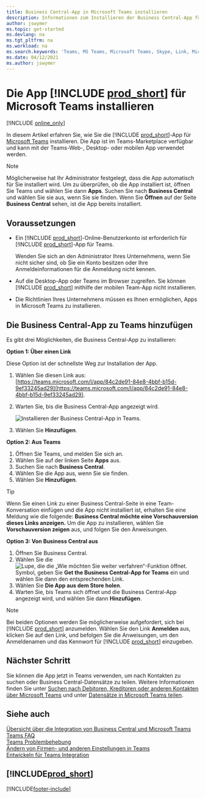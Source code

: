 ```yaml
---
title: Business Central-App in Microsoft Teams installieren
description: Informationen zum Installieren der Business Central-App für Microsoft Teams.
author: jswymer
ms.topic: get-started
ms.devlang: na
ms.tgt_pltfrm: na
ms.workload: na
ms.search.keywords: 'Teams, MS Teams, Microsoft Teams, Skype, Link, Microsoft 365, collaborate, collaboration, teamwork'
ms.date: 04/12/2021
ms.author: jswymer
---
```


# Die App [!INCLUDE [prod_short](includes/prod_short.md)] für Microsoft Teams installieren

[!INCLUDE [online_only](includes/online_only.md)]

In diesem Artikel erfahren Sie, wie Sie die [!INCLUDE [prod_short](includes/prod_short.md)]-App für [Microsoft Teams](https://www.microsoft.com/microsoft-teams/) installieren. Die App ist im Teams-Marketplace verfügbar und kann mit der Teams-Web-, Desktop- oder mobilen App verwendet werden.

> [!NOTE]
> Möglicherweise hat Ihr Administrator festgelegt, dass die App automatisch für Sie installiert wird. Um zu überprüfen, ob die App installiert ist, öffnen Sie Teams und wählen Sie dann **Apps**. Suchen Sie nach **Business Central** und wählen Sie sie aus, wenn Sie sie finden. Wenn Sie **Öffnen** auf der Seite **Business Central** sehen, ist die App bereits installiert.  

## Voraussetzungen

- Ein [!INCLUDE [prod_short](includes/prod_short.md)]-Online-Benutzerkonto ist erforderlich für [!INCLUDE [prod_short](includes/prod_short.md)]-App für Teams.

    Wenden Sie sich an den Administrator Ihres Unternehmens, wenn Sie nicht sicher sind, ob Sie ein Konto besitzen oder Ihre Anmeldeinformationen für die Anmeldung nicht kennen.

- Auf die Desktop-App oder Teams im Browser zugreifen. Sie können [!INCLUDE [prod_short](includes/prod_short.md)] mithilfe der mobilen Team-App nicht installieren.

- Die Richtlinien Ihres Unternehmens müssen es Ihnen ermöglichen, Apps in Microsoft Teams zu installieren.

## Die Business Central-App zu Teams hinzufügen

Es gibt drei Möglichkeiten, die Business Central-App zu installieren:

**Option 1: Über einen Link**

Diese Option ist der schnellste Weg zur Installation der App.

1. Wählen Sie diesen Link aus: [https://teams.microsoft.com/l/app/84c2de91-84e8-4bbf-b15d-9ef33245ad29](https://teams.microsoft.com/l/app/84c2de91-84e8-4bbf-b15d-9ef33245ad29).

2. Warten Sie, bis die Business Central-App angezeigt wird.

    ![Installieren der Business Central-App in Teams.](media/teams-install-app.png)

3. Wählen Sie **Hinzufügen**.

**Option 2: Aus Teams**

1. Öffnen Sie Teams, und melden Sie sich an.
2. Wählen Sie auf der linken Seite **Apps** aus.
3. Suchen Sie nach **Business Central**.
4. Wählen Sie die App aus, wenn Sie sie finden.
5. Wählen Sie **Hinzufügen**.

> [!TIP]
> Wenn Sie einen Link zu einer Business Central-Seite in eine Team-Konversation einfügen und die App nicht installiert ist, erhalten Sie eine Meldung wie die folgende: **Business Central möchte eine Vorschauversion dieses Links anzeigen.** Um die App zu installieren, wählen Sie **Vorschauversion zeigen** aus, und folgen Sie den Anweisungen.

**Option 3: Von Business Central aus**

1. Öffnen Sie Business Central.
2. Wählen Sie die ![Lupe, die die „Wie möchten Sie weiter verfahren“-Funktion öffnet.](media/ui-search/search_small.png "Sagen Sie mir, was Sie tun möchten") Symbol, geben Sie **Get the Business Central-App for Teams** ein und wählen Sie dann den entsprechenden Link.  
3. Wählen Sie **Die App aus dem Store holen**.
4. Warten Sie, bis Teams sich öffnet und die Business Central-App angezeigt wird, und wählen Sie dann **Hinzufügen**.

> [!NOTE]
> Bei beiden Optionen werden Sie möglicherweise aufgefordert, sich bei [!INCLUDE [prod_short](includes/prod_short.md)] anzumelden. Wählen Sie den Link **Anmelden** aus, klicken Sie auf den Link, und befolgen Sie die Anweisungen, um den Anmeldenamen und das Kennwort für [!INCLUDE [prod_short](includes/prod_short.md)] einzugeben.

## Nächster Schritt

Sie können die App jetzt in Teams verwenden, um nach Kontakten zu suchen oder Business Central-Datensätze zu teilen. Weitere Informationen finden Sie unter [Suchen nach Debitoren, Kreditoren oder anderen Kontakten über Microsoft Teams](across-search-contacts-teams.md) und unter [Datensätze in Microsoft Teams teilen](across-working-with-teams.md).

## Siehe auch

[Übersicht über die Integration von Business Central und Microsoft Teams](across-teams-overview.md)  
[Teams FAQ](teams-faq.md)  
[Teams Problembehebung](admin-teams-troubleshooting.md)  
[Ändern von Firmen- und anderen Einstellungen in Teams](across-teams-settings.md)  
[Entwickeln für Teams Integration](/dynamics365/business-central/dev-itpro/developer/devenv-develop-for-teams)  


## [!INCLUDE[prod_short](includes/free_trial_md.md)]  


[!INCLUDE[footer-include](includes/footer-banner.md)]